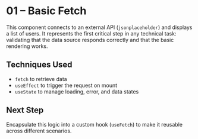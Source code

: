 # 01 – Basic Fetch

This component connects to an external API (`jsonplaceholder`) and displays a list of users. It represents the first critical step in any technical task: validating that the data source responds correctly and that the basic rendering works.

## Techniques Used

- `fetch` to retrieve data
- `useEffect` to trigger the request on mount
- `useState` to manage loading, error, and data states

## Next Step

Encapsulate this logic into a custom hook (`useFetch`) to make it reusable across different scenarios.

